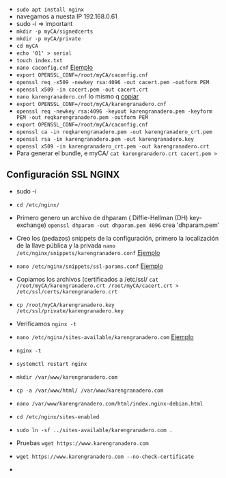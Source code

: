 - `sudo apt install nginx`
- navegamos a nuesta IP 192.168.0.61
- sudo -i => important
- `mkdir -p myCA/signedcerts`
- `mkdir -p myCA/private`
- `cd myCA`
- `echo '01' > serial`
- `touch index.txt`
- `nano caconfig.cnf` [Ejemplo](../../practices/firma-digital/caconfig-cnf)
- `export OPENSSL_CONF=/root/myCA/caconfig.cnf`
- `openssl req -x509 -newkey rsa:4096 -out cacert.pem -outform PEM`
- `openssl x509 -in cacert.pem -out cacert.crt`
- `nano karengranadero.cnf` lo mismo q [copiar](./../../exam01/firma-digital/karengranadero-cnf)
- `export OPENSSL_CONF=/root/myCA/karengranadero.cnf`
- `openssl req -newkey rsa:4096 -keyout karengranadero.pem -keyform PEM -out reqkarengranadero.pem -outform PEM`
- `export OPENSSL_CONF=/root/myCA/caconfig.cnf`
- `openssl ca -in reqkarengranadero.pem -out karengranadero_crt.pem`
- `openssl rsa -in karengranadero.pem -out karengranadero.key`
- `openssl x509 -in karengranadero_crt.pem -out karengranadero.crt`
- Para generar el bundle, e myCA/ `cat karengranadero.crt cacert.pem >`

## Configuración SSL NGINX

- sudo -i
- `cd /etc/nginx/`
- Primero genero un archivo de dhparam ( Diffie-Hellman (DH) key-exchange) `openssl dhparam -out dhparam.pem 4096` crea 'dhparam.pem'
- Creo los (pedazos) snippets de la configuración, primero la localización de la llave pública y la privada `nano /etc/nginx/snippets/karengranadero.conf` [Ejemplo](./karengranadero.conf)
- `nano /etc/nginx/snippets/ssl-params.conf` [Ejemplo](./ssl-params.conf)
- Copiamos los archivos (certificados a /etc/ssl/ `cat /root/myCA/karengranadero.crt /root/myCA/cacert.crt > /etc/ssl/certs/karengranadero.crt`
- `cp /root/myCA/karengranadero.key /etc/ssl/private/karengranadero.key`

- Verificamos `nginx -t`
- `nano /etc/nginx/sites-available/karengranadero.com` [Ejemplo](./site-available)

- `nginx -t`
- `systemctl restart nginx`
- `mkdir /var/www/karengranadero.com`
- `cp -a /var/www/html/ /var/www/karengranadero.com`
- `nano /var/www/karengranadero.com/html/index.nginx-debian.html`

- `cd /etc/nginx/sites-enabled`
- `sudo ln -sf ../sites-available/karengranadero.com .`
- Pruebas `wget https://www.karengranadero.com`
- `wget https://www.karengranadero.com --no-check-certificate`
-
